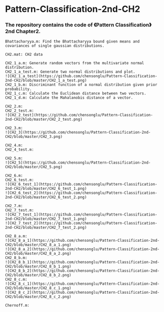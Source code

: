 # Pattern-Classification-2nd-CH2
### The repository contains the code of 《Pattern Classification》2nd Chapter2.
	Bhattacharyya.m: Find the Bhattacharyya bound given means and covariances of single gaussian distributions.

	CH2.mat: CH2 data

	CH2_1_a.m: Generate random vectors from the multivariate normal distribution.
	CH2_1_a_test.m: Generate two normal distributions and plot.
	![CH2_1_a_test](https://github.com/chensonglu/Pattern-Classification-2nd-CH2/blob/master/CH2_1_a_test.png)
	CH2_1_b.m: Discriminant function of a normal distribution given prior probability.
	CH2_1_c.m: Calculate the Euclidean distance between two vectors.
	CH2_1_d.m: Calculate the Mahalanobis distance of a vector.

	CH2_2.m: 
	CH2_2_test.m: 
	![CH2_2_test](https://github.com/chensonglu/Pattern-Classification-2nd-CH2/blob/master/CH2_2_test.png)

	CH2_3.m: 
	![CH2_3](https://github.com/chensonglu/Pattern-Classification-2nd-CH2/blob/master/CH2_3.png)

	CH2_4.m: 
	CH2_4_test.m: 

	CH2_5.m: 
	![CH2_5](https://github.com/chensonglu/Pattern-Classification-2nd-CH2/blob/master/CH2_5.png)

	CH2_6.m: 
	CH2_6_test.m: 
	![CH2_6_test_1](https://github.com/chensonglu/Pattern-Classification-2nd-CH2/blob/master/CH2_6_test_1.png)
	![CH2_6_test_2](https://github.com/chensonglu/Pattern-Classification-2nd-CH2/blob/master/CH2_6_test_2.png)

	CH2_7.m: 
	CH2_7_test.m: 
	![CH2_7_test_1](https://github.com/chensonglu/Pattern-Classification-2nd-CH2/blob/master/CH2_7_test_1.png)
	![CH2_7_test_2](https://github.com/chensonglu/Pattern-Classification-2nd-CH2/blob/master/CH2_7_test_2.png)

	CH2_8_a.m: 
	![CH2_8_a_1](https://github.com/chensonglu/Pattern-Classification-2nd-CH2/blob/master/CH2_8_a_1.png)
	![CH2_8_a_2](https://github.com/chensonglu/Pattern-Classification-2nd-CH2/blob/master/CH2_8_a_2.png)
	CH2_8_b.m: 
	![CH2_8_b_1](https://github.com/chensonglu/Pattern-Classification-2nd-CH2/blob/master/CH2_8_b_1.png)
	![CH2_8_b_2](https://github.com/chensonglu/Pattern-Classification-2nd-CH2/blob/master/CH2_8_b_2.png)
	CH2_8_c.m: 
	![CH2_8_c_1](https://github.com/chensonglu/Pattern-Classification-2nd-CH2/blob/master/CH2_8_c_1.png)
	![CH2_8_c_2](https://github.com/chensonglu/Pattern-Classification-2nd-CH2/blob/master/CH2_8_c_2.png)

	Chernoff.m: 
